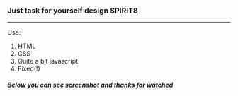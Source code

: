 ### Just task for yourself design SPIRIT8


* * *

Use:
1. HTML
1. CSS
2. Quite a bit javascript
3. Fixed(!)

##### Below you can see screenshot and thanks for watched

